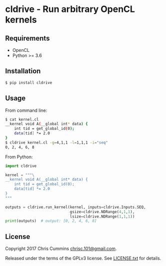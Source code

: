 # cldrive - Run arbitrary OpenCL kernels

## Requirements
* OpenCL
* Python >= 3.6

## Installation

```sh
$ pip install cldrive
```

## Usage

From command line:

```sh
$ cat kernel.cl
__kernel void A(__global int* data) {
    int tid = get_global_id(0);
    data[tid] *= 2.0
}
$ cldrive kernel.cl -g=4,1,1 -l=1,1,1 -i="seq"
0, 2, 4, 6, 8
```

From Python:

```py
import cldrive

kernel = """\
__kernel void A(__global int* data) {
    int tid = get_global_id(0);
    data[tid] *= 2.0
}
"""

outputs = cldrive.run_kernel(kernel, inputs=cldrive.Inputs.SEQ,
                             gsize=cldrive.NDRange(4,1,1),
                             lsize=cldrive.NDRange(1,1,1))
print(outputs)  # output: [0, 2, 4, 6, 8]
```


## License

Copyright 2017 Chris Cummins <chrisc.101@gmail.com>.

Released under the terms of the GPLv3 license. See [LICENSE.txt](/LICENSE.txt)
for details.
